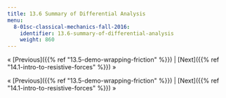 ```yaml
---
title: 13.6 Summary of Differential Analysis
menu:
  8-01sc-classical-mechanics-fall-2016:
    identifier: 13.6-summary-of-differential-analysis
    weight: 860
---
```

« [Previous]({{% ref "13.5-demo-wrapping-friction" %}}) | [Next]({{% ref "14.1-intro-to-resistive-forces" %}}) »

« [Previous]({{% ref "13.5-demo-wrapping-friction" %}}) | [Next]({{% ref "14.1-intro-to-resistive-forces" %}}) »